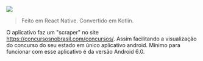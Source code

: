 ![](https://i.imgur.com/z88PGxE.png)

> Feito em React Native. Convertido em Kotlin.

O aplicativo faz um "scraper" no site https://concursosnobrasil.com/concursos/. Assim facilitando a visualização do concurso do seu estado em único aplicativo android.
Mínimo para funcionar com esse aplicativo é da versão Android 6.0.
